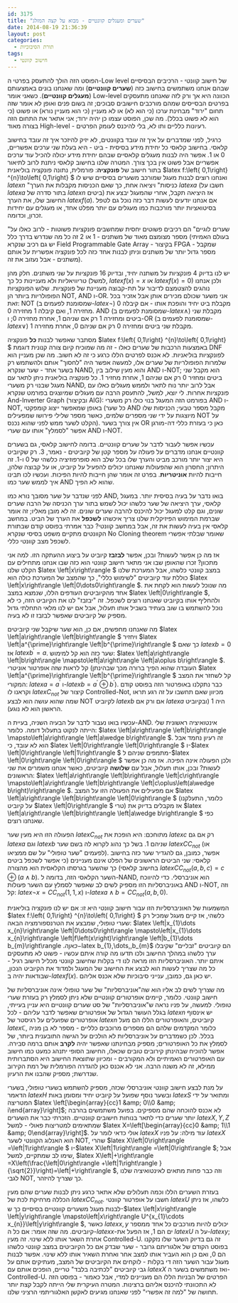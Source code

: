 ```yaml
---
id: 3175
title: "שערים ומעגלים קוונטיים - מבוא על קצה המזלג"
date: 2014-08-19 21:36:39
layout: post
categories: 
  - תורת הסיבוכיות
tags: 
  - חישוב קוונטי
---
```

הפוסט הזה הולך להתעסק בפרטי ה-Low level של חישוב קוונטי - הרכיבים הבסיסיים שבהם אנחנו משתמשים בחישוב כזה (<strong>שערים קוונטיים</strong>) ומה שאנחנו בונים באמצעותם (<strong>מעגלים קוונטיים</strong>). כשאני אומר Low-level הכוונה היא אך ורק לזה שאנחנו מתעסקים בפרטים הבסייסים שמהם מורכבים חישובים סבוכים; זה בשום פנים ואופן לא אומר שזה תחום "ירוד" מבחינת ערכו (כי הוא לא) או לא מעניין (כי הוא מעניין נורא) או פשוט (כי הוא לא פשוט בכלל). מה שכן, הפוסט עצמו כן יהיה ירוד; אני אתאר את התחום הזה בצורה מאוד High-level - רעיונות כלליים ותו לא, בלי להיכנס לעומק הפרטים.

כרגיל, לפני שמדברים על איך זה עובד בקוונטים, לא יזיק להיזכר איך זה עובד בחישוב קלאסי. בחישוב קלאסי כל יחידת מידע בסיסית - ביט - היא בעלת שני ערכים אפשריים, 0 או 1. אפשר היה לבנות מעגלים קלאסיים שבהם יחידת מידע יכולה להכיל עוד ערכים אפשריים אבל פשוט אין בכך צורך. המטרה שלנו בחישוב קלאסי ניתנת לרוב לתיאור בתור חישוב של <strong>פונקציה</strong>: פורמלית, נתונה פונקציה בוליאנית $latex f:\left\{ 0,1\right\} ^{n}\to\left\{ 0,1\right\} $ ואנחנו רוצים לבנות מעגל שמורכב משערים בסיסיים שיש לו $latex n$ "כניסות" ויציאה אחת, כך שאם הכניסות מקבלות את הערך $latex a$ (חשבו על $latex a$ בתור סדרה של $latex n$ ביטים) אז היציאה תקבל, אחרי שהמעגל יבצע את החישוב שלו, את הערך $latex f\left(a\right)$. אם אנחנו יודעים לעשות דבר כזה נוכל גם לטפל בסיטואציות יותר מורכבות כמו מעגלים עם יותר מפלט אחד, או מעגלים עם יחידות זכרון, וכדומה.

"שערים לוגיים" הם רכיבים פשוטים יחסית שמחשבים פונקציות פשוטות - לרוב כאלו על מספר מצומצם מאוד של משתנים - 1 או 2 זה כל מה שנדרש בדרך כלל (בעולם האמיתי יש גם רכיב שנקרא Field Programmable Gate Array - בקיצור FPGA - שמקבל מספר גדול יותר של משתנים וניתן לבנות אחד כזה לכל פונקציה אפשרית על אותם משתנים - אבל נעזוב את זה).

יש לנו בדיוק 4 פונקציות על משתנה יחיד, ובדיוק 16 פונקציות על שני משתנים. חלק מהן טריוויאליות ולא מעניינות כל כך (למשל, $latex f\left(x\right)=x$ או $latex f\left(x\right)=0$) ולכן אנחנו נוהגים להצטמצם לדיבור על תת-קבוצה מעניינת של פונקציות. שלוש הפונקציות הפופולריות ביותר הן NOT, AND ו-OR. אני משער שכולם מכירים אותן אבל אזכיר בכל זאת: NOT (שמסומנת לפעמים ב-$latex \neg$) מקבלת ביט יחיד והופכת אותו - אם קיבלה 0 מחזירה 1, ואם קיבלה 1 מחזירה 0. AND (שמסומנת לפעמים ב-$latex \wedge$) מקבלת שני ביטים ומחזירה 1 רק אם שניהם 1, אחרת מחזירה 0; ו-OR (שמסומנת לפעמים ב-$latex \vee$) מקבלת שני ביטים ומחזירה 0 רק אם שניהם 0, אחרת מחזירה 1.

מסתבר שאפשר לבנות <strong>כל</strong> פונקציה $latex f:\left\{ 0,1\right\} ^{n}\to\left\{ 0,1\right\} $ באמצעות הרכבות של שערים כאלו - זה מה שמוכיח קיום צורה קנונית דוגמת DNF לפונקציות בוליאניות. לא אכנס לפרטים הללו כרגע כי זה לא חשוב. מה שכן מעניין הוא שלמרות הפופולריות של שערים אלו, למעשה אפשר היה "לחסוך" אותם ולהשתמש רק בשער אחד - שער שנקרא NAND, והוא מעין שילוב בין AND ו-NOT; הוא מקבל שני ביטים ומחזיר 0 רק אם שניהם 1, אחרת מחזיר 1. כל פונקציה בוליאנית ניתן לתאר עם מעגל שבנוי רק משערי NAND, אבל לרוב יותר נוח לתאר ולממש מעגלים כאלו עם פונקציות אחרות. לי יוצא, למשל, להתעסק הרבה עם מעגלים שמיוצגים בפורמט שנקרא And-Inverter Graph (ובקיצור AIG): בפורמט הזה המעגל בנוי כולו רק משערי AND ו-NOT, באופן שמאפשר ייצוג קומפקטי (כל שער AND מקבל מספר טבעי; הכניסות שלו מיוצגות על ידי שני מספרים שלמים, כאשר מספר שלילי פירושו שמפעילים NOT על הקלט לשער ממש לפני שהוא נכנס). אין צורך בשער OR כאן כי בעזרת כללי דה-מורגן אפשר "לסמלץ" אותו עם שערי AND ו-NOT.

עכשיו אפשר לעבור לדבר על שערים קוונטיים. בדומה לחישוב קלאסי, גם בשערים קוונטיים אנחנו מדברים על פעולה על מספר קטן של קיוביטים - נאמר, 3. רק שקיוביט היא יצור יותר מורכב מביט והערך שלו בכל שלב הוא סופרפוזיציה כלשהי של 0 ו-1. זה היתרון; החסרון הוא שהפעולות שאנחנו יכולים להפעיל על קיוביט, או על קבוצה שלהן, חייבות להיות <strong>אוניטריות</strong>. בפרט זה אומר שהן חייבות להיות הפיכות. ועכשיו לכו תבינו איך לממש שער כמו AND שהוא לא הפיך.

לפני שנדבר על שער מסובך נורא כמו AND, בואו נדבר על בעיה בסיסית יותר. במעגל קלאסי, ערך היציאה של שער כלשהו יכול לשמש בתור ערך הכניסה של הרבה שערים שונים, וגם קלט למעגל יכול להיכנס להרבה שערים שונים. זה לא מובן מאליו; זה אומר שברמת המימוש הפיזיקלית שלנו צריך איכשהו <strong>לשכפל</strong> את הערך של הביט. במחשב קלאסי אין בעיה לעשות את זה, אבל במחשב קוונטי? כבר אמרתי בפוסט קודם שבתורת הקוונטים מתקיים משפט בסיסי שנקרא No Cloning theorem שאומר שבלתי אפשרי לשכפל מצב קוונטי כללי.

אז מה כן אפשר לעשות? ובכן, אפשר <strong>לבזבז</strong> קיוביט על ביצוע ההעתקה הזו. למה אני מתכוון? זכרו שהאופן שבו אני מתאר חישוב קוונטי הוא כזה שבו אנחנו מתחילים עם הקלט שלנו $latex \left\|x\right\rangle $ במצב קוונטי כלשהו, אבל המערכת שלנו כוללת עוד קיוביטים "לשימוש כללי", כך שהמצב של המערכת כולה הוא $latex \left\|x\right\rangle \left\|0\dots0\right\rangle $. מה שנוכל לעשות הוא לקחת את אחד מהקיוביטים העודפים הללו, שנמצא במצב $latex \left\|0\right\rangle $, ולהחליף אותו בקיוביט שאנחנו רוצים לשכפל. זה "יבזבז" לנו את הקיוביט הזה, כי לא נוכל להשתמש בו שוב בעתיד בשביל אותו תעלול, אבל אם יש לנו מלאי התחלתי גדול מספיק של קיוביטים שאפשר לבזבז זו לא בעיה.

מה שאנחנו מחפשים, אם כן, הוא שער שיקבל שני קיוביטים $latex \left\|a\right\rangle \left\|b\right\rangle $ ויחזיר $latex \left\|a^{\prime}\right\rangle \left\|b^{\prime}\right\rangle $ כך שאם $latex b=0$ אז $latex b^{\prime}=a$. שער כזה הוא קל למימוש: $latex \left\|a\right\rangle \left\|b\right\rangle \mapsto\left\|a\right\rangle \left\|a\oplus b\right\rangle $. קל לראות שזה אופרטור אוניטרי (העובדה שהוא הפיך ברורה מכך שבהינתן $latex \left\|a^{\prime}\right\rangle \left\|b^{\prime}\right\rangle $ קל לשחזר את המצב המקורי: $latex a=a^{\prime}$ ו-$latex b=a^{\prime}\oplus b^{\prime}$). כבר נתקלנו באופרטור הזה בפוסט קודם וקראנו לו $latex C_{not}$ קיצור של Controlled-Not, מכיוון שאם תחשבו על זה רגע תראו שמה שהוא עושה הוא לבצע NOT לקיוביט $latex b$ אם ורק אם $latex a$ היה 1 (ובקיוביט הראשון הוא לא נוגע).

עכשיו בואו נעבור לדבר על הבעיה השניה, בעיית ה-AND. אינטואיציה ראשונית שלי הייתה לנקוט בתעלול דומה. כלומר: $latex \left\|a\right\rangle \left\|b\right\rangle \mapsto\left\|a\right\rangle \left\|a\wedge b\right\rangle $. זה רעיון נחמד אבל הוא לא עובד, כי $latex \left\|0\right\rangle \left\|0\right\rangle $ ו-$latex \left\|0\right\rangle \left\|1\right\rangle $ מתמפים שניהם ל-$latex \left\|0\right\rangle \left\|0\right\rangle $ ולכן הפעולה אינה הפיכה. אז מה כן אפשר לעשות? ובכן, אותו תעלול, אבל עם <strong>שלושה</strong> קיוביטים, כאשר אנחנו משמרים את שני הראשונים: $latex \left\|a\right\rangle \left\|b\right\rangle \left\|c\right\rangle \mapsto\left\|a\right\rangle \left\|b\right\rangle \left\|c\oplus\left(a\wedge b\right)\right\rangle $. אם מפעילים את הפעולה הזו על המצב $latex \left\|a\right\rangle \left\|b\right\rangle \left\|0\right\rangle $ (כלומר, התעלקנו על קיוביט $latex \left\|0\right\rangle $ טרי) אז מקבלים בדיוק את $latex \left\|a\right\rangle \left\|b\right\rangle \left\|a\wedge b\right\rangle $ כפי שאנחנו רוצים.

הפעולה הזו היא מעין שער $latex C_{not}$ מתוחכם: היא הופכת את $latex c$ רק אם גם $latex a$ וגם $latex b$ שניהם 1. בשל כך נהוג לקרוא לה בשם שער $latex CC_{not}$ (או לפעמים "שער טופולי" על שם ממציאו). אפשר, כמובן, גם להגדיר שער כזה בחישוב קלאסי: שני הביטים הראשונים של הפלט אינם מעניינים (כי אפשר לשכפל ביטים בחישוב קלאסי) כך שהשער בגרסתו הקלאסית הוא מהצורה $latex CC_{not}\left(a,b,c\right)=c\oplus\left(a\wedge b\right)$. השער הקלאסי הזה, בדומה ל-NAND, הוא אוניברסלי. כדי להיווכח באוניברסליות הזו מספיק לשים לב שאפשר לסמלץ עם השער פעולות AND ו-NOT, וזה קל: $latex \neg x=CC_{not}\left(1,1,x\right)$ ו-$latex a\wedge b=CC_{not}\left(a,b,0\right)$.

המשמעות של האוניברסליות הזו עבור חישוב קוונטי היא זו: אם יש לנו פונקציה בוליאנית $latex f:\left\{ 0,1\right\} ^{n}\to\left\{ 0,1\right\} $ כלשהי, אז קיים מעגל שמכיל רק שערי טופולי, שמבצע את הטרנספורמציה הבאה: $latex \left\|x_{1}\dots x_{n}\right\rangle \left\|0\dots0\right\rangle \mapsto\left\|x_{1}\dots x_{n}\right\rangle \left\|f\left(x\right)\right\rangle \left\|b_{1}\dots b_{m}\right\rangle $. כאן ה-$latex b_{1},\dots,,b_{m}$ הם קיוביטים "זבליים" שקיבלו ערך כלשהו במהלך החישוב ולכו תדעו מה קורה איתם עכשיו - פשוט לא מתעסקים איתם יותר. האוניברסליות הזו מראה לנו די בקלות שחישוב קוונטי מכליל חישוב רגיל - כל מה שצריך לעשות הוא לבצע את החישוב של המעגל ולמדוד את הקיוביט הנכון, שבודאות יהיה ב-$latex f\left(x\right)$. יש כאן גם, כמובן, ענייני סיבוכיות שלא אכנס אליהם.

מה שצריך לשים לב אליו הוא שה"אוניברסליות" של שער טופולי אינה אוניברסליות של חישוב קוונטי. כלומר, קיימים אופרטורים קוונטיים שלא ניתן לסמלץ רק בעזרת שערי טופולי. למעשה, על פניו נראה ש"אוניברסליות" של סט שערים קוונטיים היא עניין בעייתי, בגלל העושר הגדול של אופרטורים שאפשר לדבר עליהם - לכל $latex n$ יש אינסוף אופרטורים שפועלים על רגיסטר של $latex n$ קיוביטים, והאופרטורים הללו הם מעל $latex \mathbb{C}$, כלומר המקדמים שלהם הם מספרים מרוכבים כלליים - מספר לא בן מניה בכלל. לכן כשמדברים על אוניברסליות לא הולכים על הגישה התובענית ביותר, של לסמלץ את כל האופרטורים; מספיק מבחינתנו שאפשר יהיה <strong>לקרב</strong> אותם ברמה סבירה. אפשר להוכיח שבהינתן קירובים טובים שכאלו, החישוב הסופי יתנהג כמעט כמו חישוב עם האופרטורים האמיתיים ולא המקורבים - ומכיוון שתוצאת החישוב היא הסתברותית ממילא, זה לא משנה הרבה. אני לא אכנס כאן להגדרה הפורמלית של רמת הקירוב שנדרשת; מספיק שהבנו את הרעיון.

על מנת לבצע חישוב קוונטי אוניברסלי שכזה, מספיק להשתמש בשערי טופולי, בשערי הדאמר $latex H$ ובשער נוסף שפועל על קיוביט יחיד ומסומן באות $latex S$ ומתואר על ידי המטריצה $latex \left[\begin{array}{cc}1 &amp; 0\\0 &amp; i\end{array}\right]$; לא אכנס להוכחה שהם מספיקים. בפועל משתמשים בהרבה יותר שערים כדי לתאר בנוחות חישובים קוונטיים. הזכרתי כבר את השערים $latex X,Y,Z$ שמתאימים למטריצות פאולי - למשל $latex X=\left[\begin{array}{cc}0 &amp; 1\\1 &amp; 0\end{array}\right]$. אולי כדאי לומר על $latex X$ עוד מילה: על פניו $latex X$ הוא האנלוג הקוונטי לשער NOT, שהרי $latex X\left\|0\right\rangle =\left\|1\right\rangle $ ו-$latex X\left\|1\right\rangle =\left\|0\right\rangle $; אבל שימו לב שמתקיים, למשל, $latex X\left\|+\right\rangle =X\left(\frac{\left\|0\right\rangle +\left\|1\right\rangle }{\sqrt{2}}\right)=\left\|+\right\rangle $, וזה כבר פחות מתאים לאינטואיציה שלנו לגבי NOT, כך שצריך להיזהר.

בעזרת השערים הללו וכמה תעלולים שלא אתאר כרגע ניתן לבנות שערים שהם מעין הכללה מרחיקת לכת של $latex CC_{not}$. חשבו על אופרטור קוונטי $latex U$ כלשהו, אז ניתן לבנות מעגל משערים קוונטיים בסיסיים כך ש-$latex \left\|x\right\rangle \left\|y\right\rangle \mapsto\left\|x\right\rangle U^{x_{1}\cdots x_{n}}\left\|y\right\rangle $, כאשר $latex x,y$ יכולים להיות מורכבים כל אחד ממספר קיוביטים. מה שזה אומר: אם כל ה-$latex x$-ים הם 1, אז הפעל את $latex U$ על ה-$latex y$; אחרת השאר אותו ללא שינוי. זה מעין Controlled-U. זה גם בדיוק השער שלו נזקקנו בפוסט הקודם של אלגוריתם גרובר - שער שבדק אם כל הקיוביטים במצב קוונטי כלשהו הם 0, ואם כן הוא העביר אותו למצב אחר ואחרת השאיר אותו ללא שינוי. אפשר לבנות מעגל עבור השער הזה די בקלות - לוקחים את הקיוביטים של המצב, מעתיקים אותם על גבי קיוביטים "לכתיבה בלבד" טריים, הופכים אותם עם $latex X$ ואז משתמשים בשער ה-Controlled-U. הפרטים של הבניות הללו הם מעניינים למדי, אבל כאמור - בפוסט הזה לא התכוונתי להיכנס אליהם ברצינות. המטרה העיקרית שלי הייתה לקבל קצת יותר תחושה של "למה זה אפשרי" לפני שאנחנו מגיעים לאקשן האלגוריתמי הרציני שלנו.

